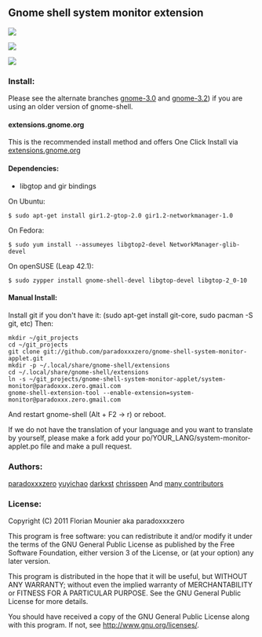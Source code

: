 ## Gnome shell system monitor extension
![](http://i.imgur.com/ka9OA.png)

![](http://i.imgur.com/mmRTu.png)

![](http://i.imgur.com/X7Sss.png)


### Install:
Please see the alternate branches [gnome-3.0](https://github.com/paradoxxxzero/gnome-shell-system-monitor-applet/tree/gnome-3.0) and [gnome-3.2](https://github.com/paradoxxxzero/gnome-shell-system-monitor-applet/tree/gnome-3.2)) if you are using an older version of gnome-shell.

#### extensions.gnome.org
This is the recommended install method and offers One Click Install via [extensions.gnome.org](https://extensions.gnome.org/extension/120/system-monitor/)

#### Dependencies:

-   libgtop and gir bindings

On Ubuntu:

    $ sudo apt-get install gir1.2-gtop-2.0 gir1.2-networkmanager-1.0

On Fedora:

    $ sudo yum install --assumeyes libgtop2-devel NetworkManager-glib-devel

On openSUSE (Leap 42.1):

    $ sudo zypper install gnome-shell-devel libgtop-devel libgtop-2_0-10


#### Manual Install:

Install git if you don't have it: (sudo apt-get install git-core, sudo pacman -S git, etc)
Then:

    mkdir ~/git_projects
    cd ~/git_projects
    git clone git://github.com/paradoxxxzero/gnome-shell-system-monitor-applet.git
    mkdir -p ~/.local/share/gnome-shell/extensions
    cd ~/.local/share/gnome-shell/extensions
    ln -s ~/git_projects/gnome-shell-system-monitor-applet/system-monitor@paradoxxx.zero.gmail.com
    gnome-shell-extension-tool --enable-extension=system-monitor@paradoxxx.zero.gmail.com

And restart gnome-shell (Alt + F2 -> r) or reboot.

If we do not have the translation of your language and you want to translate by yourself, please make a fork add your po/YOUR_LANG/system-monitor-applet.po file and make a pull request.


### Authors:
[paradoxxxzero](https://github.com/paradoxxxzero)
[yuyichao](https://github.com/yuyichao)
[darkxst](https://github.com/darkxst)
[chrisspen](https://github.com/chrisspen)
And [many contributors](https://github.com/paradoxxxzero/gnome-shell-system-monitor-applet/contributors)

### License:

Copyright (C) 2011 Florian Mounier aka paradoxxxzero

This program is free software: you can redistribute it and/or modify
it under the terms of the GNU General Public License as published by
the Free Software Foundation, either version 3 of the License, or
(at your option) any later version.

This program is distributed in the hope that it will be useful,
but WITHOUT ANY WARRANTY; without even the implied warranty of
MERCHANTABILITY or FITNESS FOR A PARTICULAR PURPOSE.  See the
GNU General Public License for more details.

You should have received a copy of the GNU General Public License
along with this program.  If not, see <http://www.gnu.org/licenses/>.

